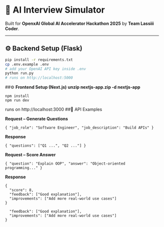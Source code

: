 # 🚀 AI Interview Simulator  

Built for **OpenxAI Global AI Accelerator Hackathon 2025** by **Team Lassiii Coder**.  

---

## ⚙️ **Backend Setup (Flask)**  

```bash
pip install -r requirements.txt
cp .env.example .env
# add your OpenAI API key inside .env
python run.py
# runs on http://localhost:5000
```
##⚙️ **Frontend Setup (Next.js)**
**unzip nextjs-app.zip -d nextjs-app**
```cd nextjs-app
npm install
npm run dev
```
runs on http://localhost:3000
##🔗 API Examples

**Request – Generate Questions**
```
{ "job_role": "Software Engineer", "job_description": "Build APIs" }
```
**Response**
```
{ "questions": ["Q1 ...", "Q2 ..."] }
```

**Request – Score Answer**
```
{ "question": "Explain OOP", "answer": "Object-oriented programming..." }
```
**Response**
```
{
  "score": 8,
  "feedback": ["Good explanation"],
  "improvements": ["Add more real-world use cases"]
}
```
```
  "feedback": ["Good explanation"],
  "improvements": ["Add more real-world use cases"]
}
```
